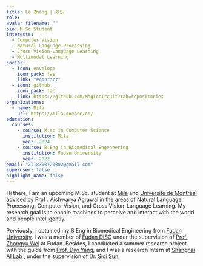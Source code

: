 ```yaml
---
title: Le Zhang | 张乐
role: 
avatar_filename: ""
bio: M.Sc Student
interests:
  - Computer Vision
  - Natural Language Processing
  - Cross Vision-Language Learning
  - Multimodal Learning
social:
  - icon: envelope
    icon_pack: fas
    link: "#contact"
  - icon: github
    icon_pack: fab
    link: https://github.com/Magiccircuit?tab=repositories
organizations:
  - name: Mila
    url: https://mila.quebec/en/
education:
  courses:
	- course: M.sc in Computer Science
      institution: Mila
      year: 2024
    - course: B.Eng in Biomedical Engeneering
      institution: Fudan University
      year: 2022
email: "Zl18300720002@gmail.com"
superuser: false
highlight_name: false
---
```

Hi there, I am an upcoming M.Sc. student at [Mila](https://mila.quebec/en/) and  [Université de Montréal](https://diro.umontreal.ca/english/home/) advised by Prof . [Aishwarya Agrawal](https://www.iro.umontreal.ca/~agrawal/) in the areas of Natural Language Processing, Computer Vision, and Cross Vision-Language Learning. My research goal is to enable machines to perceive and interact with the world and people intelligently.

Perviously, I obtained my B.Eng in Biomedical Engineering from [Fudan University](https://www.fudan.edu.cn/). I was a  member of [Fudan DISC](http://fnlpsds.com/)  under the supervision of [Prof. Zhongyu Wei](http://www.sdspeople.fudan.edu.cn/zywei/) at Fudan. Besides, I conducted a summer research project with the guide from [Prof. Diyi Yang](https://www.cc.gatech.edu/~dyang888/), and I was a research Intern at [Shanghai AI Lab ](https://www.shlab.org.cn/), under the supervision of Dr. [Siqi Sun](https://intersun.github.io/).


